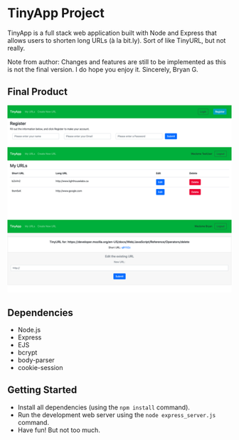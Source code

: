 # TinyApp Project

TinyApp is a full stack web application built with Node and Express that allows users to shorten long URLs (à la bit.ly). Sort of like TinyURL, but not really.

Note from author:
Changes and features are still to be implemented as this is not the final version. I do hope you enjoy it.
Sincerely,
Bryan G.

## Final Product

!["Screenshot of registration page"](https://github.com/senhorgomes/tinyapp/blob/master/docs/TinyAppScreenshot2.png)
!["Screenshot of MyURLs page"](https://github.com/senhorgomes/tinyapp/blob/master/docs/TinyAppScreenshot1.png)
!["Screenshot of shortURL edit page"](https://github.com/senhorgomes/tinyapp/blob/master/docs/TinyAppScreenshot3.png)

## Dependencies

- Node.js
- Express
- EJS
- bcrypt
- body-parser
- cookie-session

## Getting Started

- Install all dependencies (using the `npm install` command).
- Run the development web server using the `node express_server.js` command.
- Have fun! But not too much.
